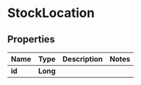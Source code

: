 
# StockLocation

## Properties
Name | Type | Description | Notes
------------ | ------------- | ------------- | -------------
**id** | **Long** |  | 




